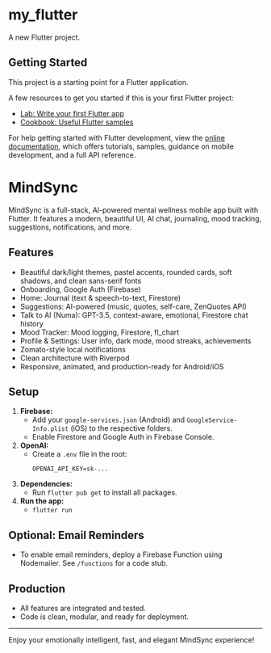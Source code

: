 # my_flutter

A new Flutter project.

## Getting Started

This project is a starting point for a Flutter application.

A few resources to get you started if this is your first Flutter project:

- [Lab: Write your first Flutter app](https://docs.flutter.dev/get-started/codelab)
- [Cookbook: Useful Flutter samples](https://docs.flutter.dev/cookbook)

For help getting started with Flutter development, view the
[online documentation](https://docs.flutter.dev/), which offers tutorials,
samples, guidance on mobile development, and a full API reference.

# MindSync

MindSync is a full-stack, AI-powered mental wellness mobile app built with Flutter. It features a modern, beautiful UI, AI chat, journaling, mood tracking, suggestions, notifications, and more.

## Features
- Beautiful dark/light themes, pastel accents, rounded cards, soft shadows, and clean sans-serif fonts
- Onboarding, Google Auth (Firebase)
- Home: Journal (text & speech-to-text, Firestore)
- Suggestions: AI-powered (music, quotes, self-care, ZenQuotes API)
- Talk to AI (Numa): GPT-3.5, context-aware, emotional, Firestore chat history
- Mood Tracker: Mood logging, Firestore, fl_chart
- Profile & Settings: User info, dark mode, mood streaks, achievements
- Zomato-style local notifications
- Clean architecture with Riverpod
- Responsive, animated, and production-ready for Android/iOS

## Setup
1. **Firebase:**
   - Add your `google-services.json` (Android) and `GoogleService-Info.plist` (iOS) to the respective folders.
   - Enable Firestore and Google Auth in Firebase Console.
2. **OpenAI:**
   - Create a `.env` file in the root:
     ```
     OPENAI_API_KEY=sk-...
     ```
3. **Dependencies:**
   - Run `flutter pub get` to install all packages.
4. **Run the app:**
   - `flutter run`

## Optional: Email Reminders
- To enable email reminders, deploy a Firebase Function using Nodemailer. See `/functions` for a code stub.

## Production
- All features are integrated and tested.
- Code is clean, modular, and ready for deployment.

---
Enjoy your emotionally intelligent, fast, and elegant MindSync experience!

